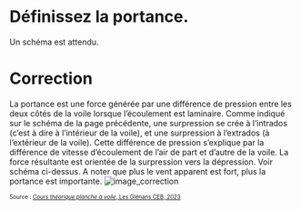 ﻿# Définissez la portance.
Un schéma est attendu.

# Correction
La portance est une force générée par une différence de pression entre les deux côtés de la voile lorsque l’écoulement est laminaire. Comme indiqué sur le schéma de la page précédente, une surpression se crée à l’intrados (c’est à dire à l’intérieur de la voile), et une surpression à l’extrados (à l’extérieur de la voile). Cette différence de pression s’explique par la différence de vitesse d’écoulement de l’air de part et d’autre de la voile. La force résultante est orientée de la surpression vers la dépression. Voir schéma ci-dessus. A noter que plus le vent apparent est fort, plus la portance est importante.
![image_correction](./images/ecoulements_laminaires.png)

<sup><sub>Source : [*Cours théorique planche à voile*, Les Glénans CEB, 2023](https://encadrementbenevole.glenans.asso.fr/wp-content/uploads/2023/07/Cours-theorique-PAV-Version-1.pdf) </sub></sup>
